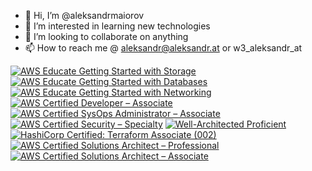 - 👋 Hi, I’m @aleksandrmaiorov
- 👀 I’m interested in learning new technologies
- 💞️ I’m looking to collaborate on anything
- 📫 How to reach me @ aleksandr@aleksandr.at or w3_aleksandr_at


<!--START_SECTION:badges-->
[![AWS Educate Getting Started with Storage](https://images.credly.com/size/110x110/images/5bf37709-4b69-4cdc-9edc-af7b3370d427/image.png)](http://www.credly.com/badges/93912632-f1b9-4fce-94b4-f249f8548e4f "AWS Educate Getting Started with Storage")
[![AWS Educate Getting Started with Databases](https://images.credly.com/size/110x110/images/6f135924-7645-4bd2-ab68-3bc0b49c7e27/image.png)](http://www.credly.com/badges/9e124f97-b5ed-4ef3-9747-fb2356b31e80 "AWS Educate Getting Started with Databases")
[![AWS Educate Getting Started with Networking](https://images.credly.com/size/110x110/images/979e42e2-1d32-4d21-97ea-53d991ea50fb/image.png)](http://www.credly.com/badges/aed1037a-666e-4680-b485-20bfaf23cf91 "AWS Educate Getting Started with Networking")
[![AWS Certified Developer – Associate](https://images.credly.com/size/110x110/images/b9feab85-1a43-4f6c-99a5-631b88d5461b/image.png)](http://www.credly.com/badges/8e1b6d2d-e6c7-4f93-9111-043ecb85db15 "AWS Certified Developer – Associate")
[![AWS Certified SysOps Administrator – Associate](https://images.credly.com/size/110x110/images/f0d3fbb9-bfa7-4017-9989-7bde8eaf42b1/image.png)](http://www.credly.com/badges/95515a74-2ac4-42bf-8f39-9a6c87d12ce6 "AWS Certified SysOps Administrator – Associate")
[![AWS Certified Security – Specialty](https://images.credly.com/size/110x110/images/53acdae5-d69f-4dda-b650-d02ed7a50dd7/image.png)](http://www.credly.com/badges/84632e43-ff67-47f5-8929-000c079e9405 "AWS Certified Security – Specialty")
[![Well-Architected Proficient](https://images.credly.com/size/110x110/images/b870667f-00a3-48d7-b988-9c02b441b883/image.png)](http://www.credly.com/badges/df114d51-8fd4-457a-bab9-95657e43b396 "Well-Architected Proficient")
[![HashiCorp Certified: Terraform Associate (002)](https://images.credly.com/size/110x110/images/99289602-861e-4929-8277-773e63a2fa6f/image.png)](http://www.credly.com/badges/1ee957c9-d2a5-4845-b5db-88c68e563472 "HashiCorp Certified: Terraform Associate (002)")
[![AWS Certified Solutions Architect – Professional](https://images.credly.com/size/110x110/images/2d84e428-9078-49b6-a804-13c15383d0de/image.png)](http://www.credly.com/badges/b289b57c-af26-4d4c-a493-cd45b8ff987c "AWS Certified Solutions Architect – Professional")
[![AWS Certified Solutions Architect – Associate](https://images.credly.com/size/110x110/images/0e284c3f-5164-4b21-8660-0d84737941bc/image.png)](http://www.credly.com/badges/e3195886-2f2e-4163-aaf2-352570cf09cf "AWS Certified Solutions Architect – Associate")
<!--END_SECTION:badges-->

<!---
aleksandrmaiorov/aleksandrmaiorov is a ✨ special ✨ repository because its `README.md` (this file) appears on your GitHub profile.
You can click the Preview link to take a look at your changes.
--->

<!--- test --->
<!--- Say What? --->
